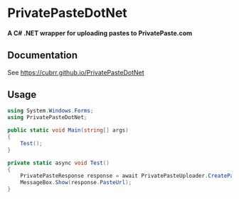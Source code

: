 # PrivatePasteDotNet
#### A C# .NET wrapper for uploading pastes to PrivatePaste.com

## Documentation
See https://cubrr.github.io/PrivatePasteDotNet

## Usage

``` c#
using System.Windows.Forms;
using PrivatePasteDotNet;

public static void Main(string[] args)
{
    Test();
}

private static async void Test()
{
    PrivatePasteResponse response = await PrivatePasteUploader.CreatePaste("Testing PrivatePasteUploader .NET", "C#", true, "60 m", "toastbox");
    MessageBox.Show(response.PasteUrl);
}

```
